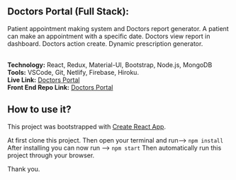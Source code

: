 
## Doctors Portal (Full Stack):
Patient appointment making system and Doctors report generator. A
patient can make an appointment with a specific date. Doctors view
report in dashboard. Doctors action create. Dynamic prescription
generator.<br/><br/>


**Technology:** React, Redux, Material-UI, Bootstrap, Node.js, MongoDB<br/>
**Tools:** VSCode, Git, Netlify, Firebase, Hiroku.<br/>
**Live Link:** [Doctors Portal](https://doctorsportal-b406a.web.app/ "Doctors Portal")<br/>
**Front End Repo Link:** [Doctors Portal](https://github.com/shakil1206/doctors-portal "Doctors Portal")<br/>


## How to use it?

This project was bootstrapped with [Create React App](https://github.com/facebook/create-react-app).

At first clone this project. Then open your terminal and run--> `npm install` After installing you can now run --> `npm start` Then automatically run this project through your browser.

Thank you.


